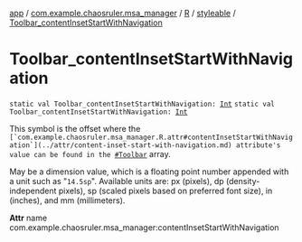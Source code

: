 [app](../../../index.md) / [com.example.chaosruler.msa_manager](../../index.md) / [R](../index.md) / [styleable](index.md) / [Toolbar_contentInsetStartWithNavigation](.)

# Toolbar_contentInsetStartWithNavigation

`static val Toolbar_contentInsetStartWithNavigation: `[`Int`](https://kotlinlang.org/api/latest/jvm/stdlib/kotlin/-int/index.html)
`static val Toolbar_contentInsetStartWithNavigation: `[`Int`](https://kotlinlang.org/api/latest/jvm/stdlib/kotlin/-int/index.html)

This symbol is the offset where the ``[`com.example.chaosruler.msa_manager.R.attr#contentInsetStartWithNavigation`](../attr/content-inset-start-with-navigation.md) attribute's value can be found in the ``[`#Toolbar`](-toolbar.md) array.

May be a dimension value, which is a floating point number appended with a unit such as "`14.5sp`". Available units are: px (pixels), dp (density-independent pixels), sp (scaled pixels based on preferred font size), in (inches), and mm (millimeters).

**Attr**
name com.example.chaosruler.msa_manager:contentInsetStartWithNavigation

